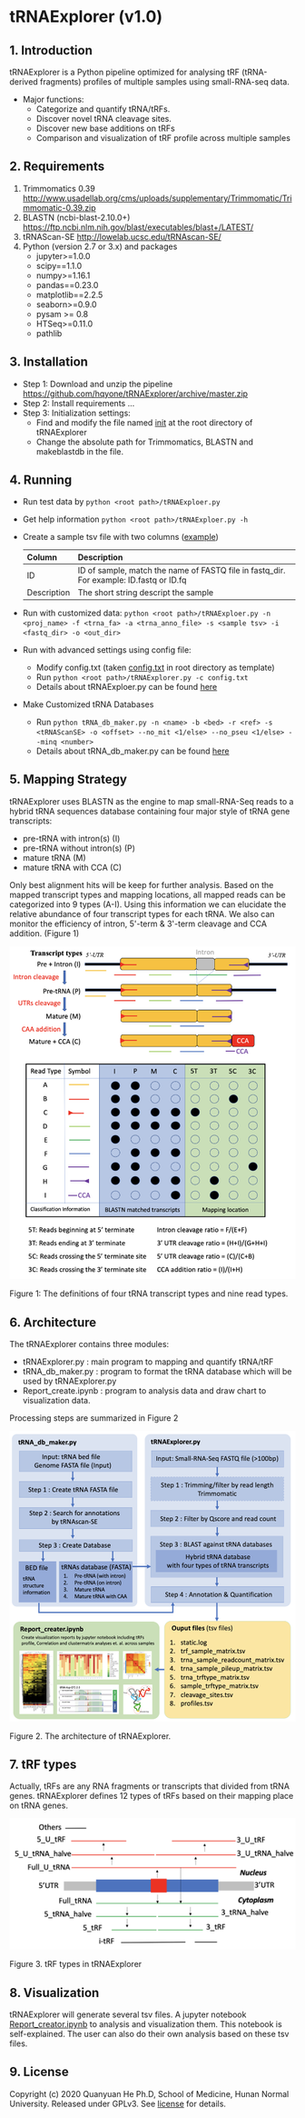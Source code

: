 # tRNAExplorer (v1.0)
## 1. Introduction
tRNAExplorer is a Python pipeline optimized for analysing tRF (tRNA-derived fragments) profiles of multiple samples using small-RNA-seq data.
* Major functions:
    * Categorize and quantify tRNA/tRFs.
    * Discover novel tRNA cleavage sites.
    * Discover new base additions on tRFs 
    * Comparison and visualization of tRF profile across multiple samples

## 2. Requirements
1. Trimmomatics 0.39 http://www.usadellab.org/cms/uploads/supplementary/Trimmomatic/Trimmomatic-0.39.zip
2. BLASTN (ncbi-blast-2.10.0+) https://ftp.ncbi.nlm.nih.gov/blast/executables/blast+/LATEST/
3. tRNAScan-SE  http://lowelab.ucsc.edu/tRNAscan-SE/
4. Python (version 2.7 or 3.x) and packages
   * jupyter>=1.0.0
   * scipy==1.1.0
   * numpy>=1.16.1
   * pandas==0.23.0
   * matplotlib==2.2.5
   * seaborn>=0.9.0
   * pysam >= 0.8
   * HTSeq>=0.11.0
   * pathlib

## 3. Installation
* Step 1: Download and unzip the pipeline  https://github.com/hqyone/tRNAExplorer/archive/master.zip
* Step 2: Install requirements ...
* Step 3: Initialization settings:
    * Find and modify the file named [init](init) at the root directory of tRNAExplorer 
    * Change the absolute path for Trimmomatics, BLASTN and makeblastdb in the file.

## 4. Running
* Run test data by      `python <root path>/tRNAExploer.py`
* Get help information  `python <root path>/tRNAExploer.py -h`
* Create a sample tsv file with two columns ([example](./test/samples))

    | Column  | Description  |
    | :------------ |:--------------------------------| 
    | ID    | ID of sample, match the name of FASTQ file in fastq_dir. For example: ID.fastq or ID.fq | 
    | Description     | The short string descript the sample |  

* Run with customized data: `python <root path>/tRNAExploer.py -n <proj_name> -f <trna_fa> -a <trna_anno_file> -s <sample tsv> -i <fastq_dir> -o <out_dir>`
* Run with advanced settings using config file: 
    *   Modify config.txt  (taken [config.txt](config.txt) in root directory as template)
    *   Run `python <root path>/tRNAExplorer.py -c config.txt`
    *   Details about tRNAExploer.py can be found [here](./help/tRNAExplorer_manual.md)
* Make Customized tRNA Databases
    *   Run `python tRNA_db_maker.py -n <name> -b <bed> -r <ref> -s <tRNAScanSE> -o <offset> --no_mit <1/else> --no_pseu <1/else> --minq <number>`
    *   Details about tRNA_db_maker.py can be found [here](./help/tRNA_db_maker_manual.md)

## 5. Mapping Strategy
tRNAExplorer uses BLASTN as the engine to map small-RNA-Seq reads to a hybrid tRNA sequences database containing four major style of tRNA gene transcripts:
   *   pre-tRNA with intron(s) (I)
   *   pre-tRNA without intron(s) (P)
   *   mature tRNA (M)
   *   mature tRNA with CCA (C)
 
 Only best alignment hits will be keep for further analysis. 
 Based on the mapped transcript types and mapping locations, all mapped reads can be categorized into 9 types (A-I). 
 Using this information we can elucidate the relative abundance of four transcript types for each tRNA.
 We also can monitor the efficiency of intron, 5'-term & 3'-term cleavage and CCA addition. (Figure 1)
 
![alt text](./images/read_classfication.png)

Figure 1: The definitions of four tRNA transcript types and nine read types. 

## 6. Architecture
The tRNAExplorer contains three modules:
*   tRNAExplorer.py : main program to mapping and quantify tRNA/tRF
*   tRNA_db_maker.py : program to format the tRNA database which will be used by tRNAExplorer.py
*   Report_create.ipynb : program to analysis data and draw chart to visualization data.

Processing steps are summarized in Figure 2 

![alt text](./images/architecture.png)

Figure 2. The architecture of tRNAExplorer. 

## 7. tRF types
Actually, tRFs are any RNA fragments or transcripts that divided from tRNA genes.
tRNAExplorer defines 12 types of tRFs based on their mapping place on tRNA genes.

![alt text](./images/trf_types.png)

Figure 3. tRF types in tRNAExplorer 

## 8. Visualization
tRNAExplorer will generate several tsv files. 
A jupyter notebook [Report_creator.ipynb](./visualization/Report_creater.ipynb) to analysis and visualization them.
This notebook is self-explained.
The user can also do their own analysis based on these tsv files.

## 9. License
Copyright (c) 2020 Quanyuan He Ph.D, 
School of Medicine, Hunan Normal University.
Released under GPLv3. See
[license](LICENSE.txt) for details.